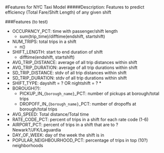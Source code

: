 #Features for NYC Taxi Model
#####Description: Features to predict efficiency (Total Fare/Shift Length) of any given shift 

###Features (to test)

  * OCCUPANCY_PCT: time with passenger/shift length
    * sum(trip_time)/difftime(endshift, startshift)
  * NUM_TRIPS: total trips in a shift
    * n()
  * SHIFT_LENGTH: start to end duration of shift 
    * difftime(endshift, startshift)
  * AVG_TRIP_DISTANCE: average of all trip distances within shift
  * AVG_TRIP_DURATION: average of all trip durations within shift
  * SD_TRIP_DISTANCE: stdv of all trip distances within shift
  * SD_TRIP_DURATION: stdv of all trip durations within shift
  * SHIFT_TYPE: dayshift = ?  OR  nightshift =  ?
    * 
  * BOROUGH(?):
      * PICKUP_IN_`{borough_name}`_PCT: number of pickups at borough/total trips
      * DROPOFF_IN_`{borough_name}`_PCT: number of dropoffs at borough/total trips
  * AVG_SPEED: Total distance/Total time
  * RATE_CODE_PCT: percent of trips in a shift for each rate code (1-6)
  * AIRPORT_PCT: percent of trips in a shift that are to ?Newark?/JFK/Laguardia
  * DAY_OF_WEEK: day of the week the shift is in
  * POPULAR_NEIGHBOURHOOD_PCT: percentage of trips in top (10?) neighborhoods